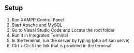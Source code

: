 ## Setup
1. Run XAMPP Control Panel
2. Start Apache and MySQL
3. Go to Visual Studio Code and Locate the root folder
4. Run it in Integrated Terminal
5. In the terminal, run the server by typing (php artisan serve)
6. Ctrl + Click the link that is provided in the terminal.
